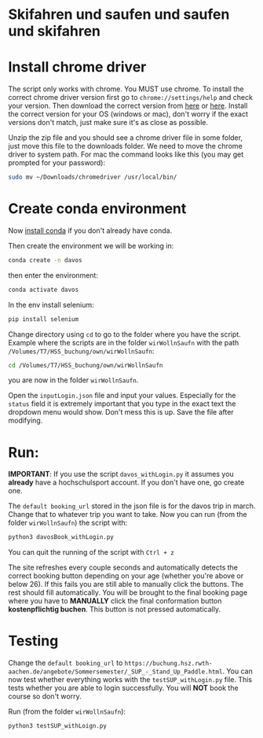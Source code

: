 # Skifahren und saufen und saufen und skifahren

# Install chrome driver
The script only works with chrome. You MUST use chrome. To install the correct chrome driver version first go to ```chrome://settings/help``` and check your version. 
Then download the correct version from [here](https://developer.chrome.com/docs/chromedriver/downloads) or [here](https://googlechromelabs.github.io/chrome-for-testing/#stable). Install the correct version for your OS (windows or mac), don't worry if the exact versions don't match, just make sure it's as close as possible. 

Unzip the zip file and you should see a chrome driver file in some folder, just move this file to the downloads folder. We need to move the chrome driver to system path. For mac the command looks like this (you may get prompted for your password):
```bash
sudo mv ~/Downloads/chromedriver /usr/local/bin/
```
# Create conda environment
Now [install conda](https://conda.io/projects/conda/en/latest/user-guide/install/index.html) if you don't already have conda. 

Then create the environment we will be working in:
```bash
conda create -n davos
```
then enter the environment:
```bash
conda activate davos
```

In the env install selenium:
```bash
pip install selenium
```

Change directory using ```cd``` to go to the folder where you have the script. Example where the scripts are in the folder ```wirWollnSaufn``` with the path ```/Volumes/T7/HSS_buchung/own/wirWollnSaufn```:
```bash
cd /Volumes/T7/HSS_buchung/own/wirWollnSaufn
``` 
you are now in the folder ```wirWollnSaufn```.

Open the ```inputLogin.json``` file and input your values. Especially for the ```status``` field it is extremely important that you type in the exact text the dropdown menu would show. Don't mess this is up. Save the file after modifying. 



# Run:
**IMPORTANT**: If you use the script ```davos_withLogin.py``` it assumes you **already** have a hochschulsport account. If you don't have one, go create one. 


The ```default booking_url``` stored in the json file is for the davos trip in march. Change that to whatever trip you want to take. 
Now you can run (from the folder ```wirWollnSaufn```) the script with:
```bash
python3 davosBook_withLogin.py
```
You can quit the running of the script with ```Ctrl + z```


The site refreshes every couple seconds and automatically detects the correct booking button depending on your age (whether you're above or below 26). If this fails you are still able to manually click the buttons. The rest should fill automatically. 
You will be brought to the final booking page where you have to **MANUALLY** click the final conformation button **kostenpflichtig buchen**. This button is not pressed automatically. 


# Testing
Change the ```default booking_url``` to ```https://buchung.hsz.rwth-aachen.de/angebote/Sommersemester/_SUP_-_Stand_Up_Paddle.html```. 
You can now test whether everything works with the ```testSUP_withLogin.py``` file. This tests whether you are able to login successfully. You will **NOT** book the course so don't worry. 

Run (from the folder ```wirWollnSaufn```):
```bash
python3 testSUP_withLoign.py
```









